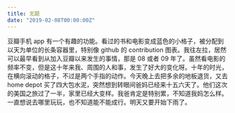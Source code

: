 ```yaml
---
title: 无题
date: "2019-02-08T00:00:00Z"
---
```


豆瓣手机 app 有一个有趣的功能。看过的书和电影变成蓝色的小格子，被分配到以天为单位的长条容器里，特别像 github 的 contribution 图表。我往左拉，居然可以最早看到从加入豆瓣以来发生的事情，那是 08 或者 09 年了。虽然看电影的频率不变，但是这十年来我、周围的人和事，发生了好大的变化呀。十年的时光，在横向滚动的格子，不过是两个手指的动作。今天晚上去把多余的地板退货，又去 home depot 买了四大包水泥，突然想到转眼间爸妈已经来十五六天了。他们这次的美国之旅过了一半，家里已经大变样。我爸肯定是特别累，不知道我妈怎么样。一直想说去哪里玩玩，也不知道能不能成行。明天又要开始下雨了。
